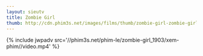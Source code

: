 ```yaml
---
layout: sieutv
title: Zombie Girl
thumb: http://cdn.phim3s.net/images/films/thumb/zombie-girl-zombie-girl-2011.jpg
---
```

{% include jwpadv src='//phim3s.net/phim-le/zombie-girl_1903/xem-phim//video.mp4' %}